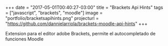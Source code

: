 +++
date = "2017-05-01T00:40:27-03:00"
title = "Brackets Api Hints"
tags = ["javascript", "brackets", "moodle"]
image = "portfolio/bracketsapihints.png"
projecturl = "https://github.com/dannielarriola/brackets-moodle-api-hints"
+++

Extension para el editor adobe Brackets, permite el autocompletado de funciones Moodle